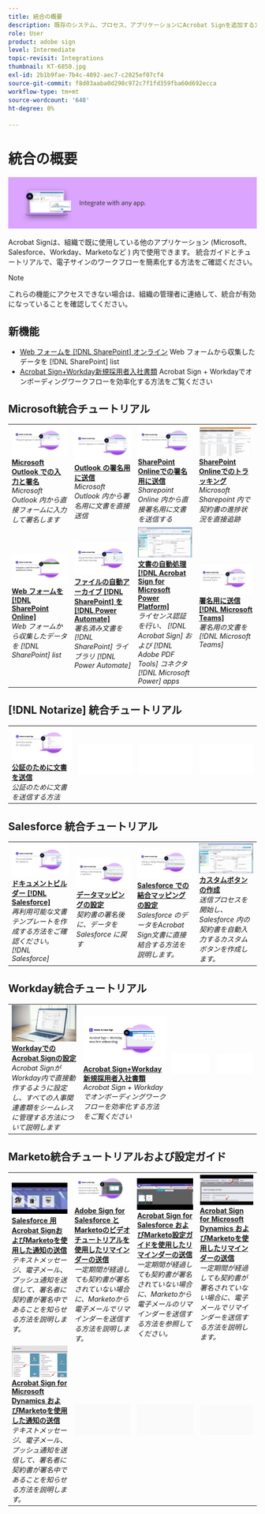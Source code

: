 ```yaml
---
title: 統合の概要
description: 既存のシステム、プロセス、アプリケーションにAcrobat Signを追加する方法を説明します
role: User
product: adobe sign
level: Intermediate
topic-revisit: Integrations
thumbnail: KT-6850.jpg
exl-id: 2b1b9fae-7b4c-4092-aec7-c2025ef07cf4
source-git-commit: f8d03aaba0d298c972c7f1fd359fba60d692ecca
workflow-type: tm+mt
source-wordcount: '648'
ht-degree: 0%

---
```


# 統合の概要

![Sign 画像を統合](../assets/Hero-Integrate.png)

Acrobat Signは、組織で既に使用している他のアプリケーション (Microsoft、Salesforce、Workday、Marketoなど ) 内で使用できます。 統合ガイドとチュートリアルで、電子サインのワークフローを簡素化する方法をご確認ください。

>[!NOTE]
> これらの機能にアクセスできない場合は、組織の管理者に連絡して、統合が有効になっていることを確認してください。

## 新機能

* [Web フォームを [!DNL SharePoint] オンライン](integrate-web-form-sharepoint-online.md)
Web フォームから収集したデータを [!DNL SharePoint] list
* [Acrobat Sign+Workday新規採用者入社書類](acrobat-sign-workday-onboarding.md)
Acrobat Sign + Workdayでオンボーディングワークフローを効率化する方法をご覧ください

## Microsoft統合チュートリアル

<table style="table-layout:fixed">
<tr>
  <td>
    <a href="fill-and-sign-doc-microsoft-outlook.md">
      <img alt="Microsoft Outlook での入力と署名" src="../assets/MS-FillSign.png" />
    </a>
    <div>
    <a href="fill-and-sign-doc-microsoft-outlook.md"><strong>Microsoft Outlook での入力と署名</strong></a>
    </div>
    <em>Microsoft Outlook 内から直接フォームに入力して署名します</em>
    <br>
  </td>
  <td>
    <a href="send-for-signature-with-outlook.md">
      <img alt="Outlook の署名用に送信" src="../assets/MS-SendOutlook.png" />
    </a>
    <div>
    <a href="send-for-signature-with-outlook.md"><strong>Outlook の署名用に送信</strong></a>
    </div>
    <em>Microsoft Outlook 内から署名用に文書を直接送信</em>
    <br>
  </td>
  <td>
    <a href="send-for-signature-with-sharepoint-online.md">
      <img alt="SharePoint Onlineでの署名用に送信" src="../assets/Sending-in-SP.png" />
    </a>
    <div>
    <a href="send-for-signature-with-sharepoint-online.md"><strong>SharePoint Onlineでの署名用に送信</strong></a>
    </div>
    <em>Sharepoint Online 内から直接署名用に文書を送信する</em>
    <br>
  </td>
   <td>
    <a href="track-an-agreement-with-sharepoint-online.md">
      <img alt="SharePoint Onlineでのトラッキング" src="../assets/MS-TrackSP.png" />
    </a>
    <div>
    <a href="track-an-agreement-with-sharepoint-online.md"><strong>SharePoint Onlineでのトラッキング</strong></a>
    </div>
    <em>Microsoft Sharepoint 内で契約書の進捗状況を直接追跡</em>
    <br>
  </td>
</tr>
<tr>
  <td>
    <a href="integrate-web-form-sharepoint-online.md">
      <img alt="Web フォームを [!DNL SharePoint Online]" src="../assets/Web-form-sp.png" />
    </a>
    <div>
    <a href="integrate-web-form-sharepoint-online.md"><strong>Web フォームを [!DNL SharePoint Online]</strong></a>
    </div>
    <em>Web フォームから収集したデータを [!DNL SharePoint] list</em>
    <br>
  </td>
  <td>
    <a href="auto-archive-sharepoint-power-automate.md">
      <img alt="ファイルの自動アーカイブ [!DNL SharePoint] を [!DNL Power Automate]" src="../assets/Autoarchive.png" />
    </a>
    <div>
    <a href="auto-archive-sharepoint-power-automate.md"><strong>ファイルの自動アーカイブ [!DNL SharePoint] を [!DNL Power Automate]</strong></a>
    </div>
    <em>署名済み文書を [!DNL SharePoint] ライブラリ [!DNL Power Automate]</em>
    <br>
  </td>
  <td>
    <a href="documentautomation.md">
      <img alt="文書の自動処理 [!DNL Acrobat Sign for Microsoft Power Platform]" src="../assets/SF-Button.png" />
    </a>
    <div>
    <a href="documentautomation.md"><strong>文書の自動処理 [!DNL Acrobat Sign for Microsoft Power Platform]</strong></a>
    </div>
    <em>ライセンス認証を行い、 [!DNL Acrobat Sign] および [!DNL Adobe PDF Tools] コネクタ [!DNL Microsoft Power] apps</em>
    <br>
  </td>
   <td>
    <a href="adobe-sign-teams-mortgage.md">
      <img alt="署名用の文書の送信 [!DNL Microsoft Teams]" src="../assets/teamsmortgage.png" />
    </a>
    <div>
    <a href="adobe-sign-teams-mortgage.md"><strong>署名用に送信 [!DNL Microsoft Teams]</strong></a>
    </div>
    <em>署名用の文書を [!DNL Microsoft Teams]</em>
    <br>
  </td>
</tr>
</table>

## [!DNL Notarize] 統合チュートリアル

<table style="table-layout:fixed">
<tr>
  <td>
    <a href="send-document-notarize.md">
      <img alt="公証のために文書を送信" src="../assets/Notarize.png" />
    </a>
    <div>
    <a href="send-document-notarize.md"><strong>公証のために文書を送信</strong></a>
    </div>
    <em>公証のために文書を送信する方法</em>
    <br>
  </td>
  <td>
    <img alt="スペーサー" src="../assets/Whitespacer.png" />
    <div>
    <br>
  </td>
  <td>
    <img alt="スペーサー" src="../assets/Whitespacer.png" />
    <div>
    <br>
  </td>
  <td>
    <img alt="スペーサー" src="../assets/Whitespacer.png" />
    <div>
    <br>
  </td>
</tr>
</table>

## Salesforce 統合チュートリアル

<table style="table-layout:fixed">
<tr>
  <td>
    <a href="create-an-agreement-template.md">
      <img alt="ドキュメントビルダー [!DNL Salesforce]" src="../assets/SF-Template.png" />
    </a>
    <div>
    <a href="create-an-agreement-template.md"><strong>ドキュメントビルダー [!DNL Salesforce]</strong></a>
    </div>
    <em>再利用可能な文書テンプレートを作成する方法をご確認ください。 [!DNL Salesforce]</em>
    <br>
  </td>
  <td>
    <a href="set-up-data-mapping.md">
      <img alt="データマッピングの設定" src="../assets/SF-DataMapping.png" />
    </a>
    <div>
    <a href="set-up-data-mapping.md"><strong>データマッピングの設定</strong></a>
    </div>
    <em>契約書の署名後に、データを Salesforce に戻す</em>
    <br>
  </td>
  <td>
    <a href="set-up-merging-map.md">
      <img alt="Salesforce での結合マッピングの設定" src="../assets/SF-MergeMapping.png" />
    </a>
    <div>
    <a href="set-up-merging-map.md"><strong>Salesforce での結合マッピングの設定</strong></a>
    </div>
    <em>Salesforce のデータをAcrobat Sign文書に直接結合する方法を説明します。</em>
    <br>
  </td>
  <td>
    <a href="create-a-custom-button.md">
      <img alt="カスタムボタンの作成" src="../assets/SF-Button.png" />
    </a>
    <div>
    <a href="create-a-custom-button.md"><strong>カスタムボタンの作成</strong></a>
    </div>
    <em>送信プロセスを開始し、Salesforce 内の契約書を自動入力するカスタムボタンを作成します。</em>
    <br>
  </td>
</tr>
</table>

## Workday統合チュートリアル

<table style="table-layout:fixed">
<tr>
  <td>
    <a href="workday.md">
      <img alt="WorkdayでのAcrobat Signの設定" src="../assets/WD-Configure.png" />
    </a>
    <div>
    <a href="acrobat-sign-workday-onboarding.md"><strong>WorkdayでのAcrobat Signの設定</strong></a>
    </div>
    <em>Acrobat SignがWorkday内で直接動作するように設定し、すべての人事関連書類をシームレスに管理する方法について説明します</em>
    <br>
  </td>
  <td>
    <a href="acrobat-sign-workday-onboarding.md">
      <img alt="Acrobat Sign+Workday新規採用者入社書類" src="../assets/workday.png" />
    </a>
    <div>
    <a href="acrobat-sign-workday-onboarding.md"><strong>Acrobat Sign+Workday新規採用者入社書類</strong></a>
    </div>
    <em>Acrobat Sign + Workdayでオンボーディングワークフローを効率化する方法をご覧ください</em>
    <br>
  </td>
  <td>
    <img alt="スペーサー" src="../assets/Whitespacer.png" />
    <div>
    <br>
  </td>
  <td>
    <img alt="スペーサー" src="../assets/Whitespacer.png" />
    <div>
    <br>
  </td>
</tr>
</table>

## Marketo統合チュートリアルおよび設定ガイド

<table style="table-layout:fixed">
<tr>
  <td>
    <a href="marketo-salesforce-sms.md">
      <img alt="Salesforce 用Acrobat SignおよびMarketoを使用した通知の送信" src="../assets/Integrate-Salesforce-SMS.jpg" />
    </a>
    <div>
    <a href="marketo-salesforce-sms.md"><strong>Salesforce 用Acrobat SignおよびMarketoを使用した通知の送信</strong></a>
    </div>
    <em>テキストメッセージ、電子メール、プッシュ通知を送信して、署名者に契約書が署名中であることを知らせる方法を説明します。</em>
    <br>
  </td>
  <td>
    <a href="marketo-salesforce-reminder-video.md">
      <img alt="Acrobat Sign for Salesforce とMarketoのビデオチュートリアルを使用したリマインダーの送信" src="../assets/Integrate-Salesforce-Reminder-Video.png" />
    </a>
    <div>
    <a href="marketo-salesforce-reminder.md"><strong>Adobe Sign for Salesforce とMarketoのビデオチュートリアルを使用したリマインダーの送信</strong></a>
    </div>
    <em>一定期間が経過しても契約書が署名されていない場合に、Marketoから電子メールでリマインダーを送信する方法を説明します。</em>
    <br>
  </td>
  <td>
    <a href="marketo-salesforce-reminder.md">
      <img alt="Acrobat Sign for Salesforce およびMarketo設定ガイドを使用したリマインダーの送信" src="../assets/Integrate-Salesforce-Reminder.jpg" />
    </a>
    <div>
    <a href="marketo-salesforce-reminder.md"><strong>Acrobat Sign for Salesforce およびMarketo設定ガイドを使用したリマインダーの送信</strong></a>
    </div>
    <em>一定期間が経過しても契約書が署名されていない場合に、Marketoから電子メールのリマインダーを送信する方法を参照してください。</em>
    <br>
  </td>
   <td>
    <a href="marketo-dynamics-reminder.md">
      <img alt="Acrobat Sign for Microsoft Dynamics およびMarketoを使用したリマインダーの送信" src="../assets/Integrate-Dynamics-Reminder.jpg" />
    </a>
    <div>
    <a href="marketo-dynamics-reminder.md"><strong>Acrobat Sign for Microsoft Dynamics およびMarketoを使用したリマインダーの送信</strong></a>
    </div>
    <em>一定期間が経過しても契約書が署名されていない場合に、電子メールでリマインダーを送信する方法を説明します。</em>
    <br>
  </td>
</tr>
<tr>
  <td>
    <a href="marketo-dynamics-sms.md">
      <img alt="Acrobat Sign for Microsoft Dynamics およびMarketoを使用した通知の送信" src="../assets/Integrate-Dynamics-SMS.jpg" />
    </a>
    <div>
    <a href="marketo-dynamics-sms.md"><strong>Acrobat Sign for Microsoft Dynamics およびMarketoを使用した通知の送信</strong></a>
    </div>
    <em>テキストメッセージ、電子メール、プッシュ通知を送信して、署名者に契約書が署名中であることを知らせる方法を説明します。</em>
    <br>
  </td>
  <td>
    <img alt="スペーサー" src="../assets/Grayspacer.png" />
    <div>
    <br>
  </td>
  <td>
    <img alt="スペーサー" src="../assets/Grayspacer.png" />
    <div>
    <br>
  </td>
  <td>
    <img alt="スペーサー" src="../assets/Grayspacer.png" />
    <div>
    <br>
  </td>
</tr>
</table>

